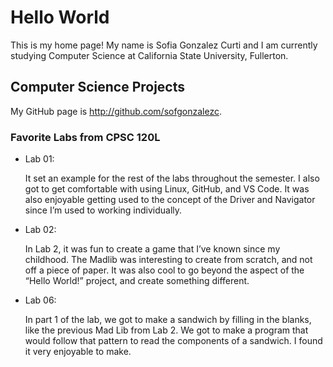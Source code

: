 # Hello World
This is my home page! My name is Sofia Gonzalez Curti and I am currently studying Computer Science at California State University, Fullerton.

## Computer Science Projects
My GitHub page is http://github.com/sofgonzalezc.

### Favorite Labs from CPSC 120L
* Lab 01:

  It set an example for the rest of the labs throughout the semester. I also got to get comfortable with using Linux, GitHub, and VS Code. It was also enjoyable getting used to the concept of the Driver and Navigator since I’m used to working individually. 


* Lab 02:

  In Lab 2, it was fun to create a game that I’ve known since my childhood. The Madlib was interesting to create from scratch, and not off a piece of paper. It was also cool to go beyond the aspect of the “Hello World!” project, and create something different. 


* Lab 06: 

  In part 1 of the lab, we got to make a sandwich by filling in the blanks, like the previous Mad Lib from Lab 2. We got to make a program that would follow that pattern to read the components of a sandwich. I found it very enjoyable to make.

